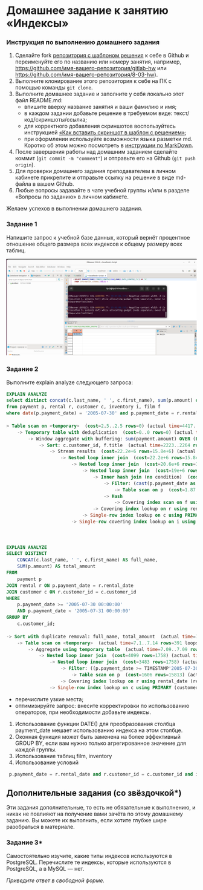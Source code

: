 # Домашнее задание к занятию «Индексы»

### Инструкция по выполнению домашнего задания

1. Сделайте fork [репозитория c шаблоном решения](https://github.com/netology-code/sys-pattern-homework) к себе в Github и переименуйте его по названию или номеру занятия, например, https://github.com/имя-вашего-репозитория/gitlab-hw или https://github.com/имя-вашего-репозитория/8-03-hw).
2. Выполните клонирование этого репозитория к себе на ПК с помощью команды `git clone`.
3. Выполните домашнее задание и заполните у себя локально этот файл README.md:
   - впишите вверху название занятия и ваши фамилию и имя;
   - в каждом задании добавьте решение в требуемом виде: текст/код/скриншоты/ссылка;
   - для корректного добавления скриншотов воспользуйтесь инструкцией [«Как вставить скриншот в шаблон с решением»](https://github.com/netology-code/sys-pattern-homework/blob/main/screen-instruction.md);
   - при оформлении используйте возможности языка разметки md. Коротко об этом можно посмотреть в [инструкции по MarkDown](https://github.com/netology-code/sys-pattern-homework/blob/main/md-instruction.md).
4. После завершения работы над домашним заданием сделайте коммит (`git commit -m "comment"`) и отправьте его на Github (`git push origin`).
5. Для проверки домашнего задания преподавателем в личном кабинете прикрепите и отправьте ссылку на решение в виде md-файла в вашем Github.
6. Любые вопросы задавайте в чате учебной группы и/или в разделе «Вопросы по заданию» в личном кабинете.

Желаем успехов в выполнении домашнего задания.

### Задание 1

Напишите запрос к учебной базе данных, который вернёт процентное отношение общего размера всех индексов к общему размеру всех таблиц.

![alt text](https://github.com/Myrork/Sys_storage/blob/main/12-05/12-05-1.png)


### Задание 2

Выполните explain analyze следующего запроса:
```sql
EXPLAIN ANALYZE
select distinct concat(c.last_name, ' ', c.first_name), sum(p.amount) over (partition by c.customer_id, f.title)
from payment p, rental r, customer c, inventory i, film f
where date(p.payment_date) = '2005-07-30' and p.payment_date = r.rental_date and r.customer_id = c.customer_id and i.inventory_id = r.inventory_id

> Table scan on <temporary>  (cost=2.5..2.5 rows=0) (actual time=4417..4417 rows=391 loops=1)
    -> Temporary table with deduplication  (cost=0..0 rows=0) (actual time=4417..4417 rows=391 loops=1)
        -> Window aggregate with buffering: sum(payment.amount) OVER (PARTITION BY c.customer_id,f.title )   (actual time=2224..4279 rows=642000 loops=1)
            -> Sort: c.customer_id, f.title  (actual time=2223..2264 rows=642000 loops=1)
                -> Stream results  (cost=22.2e+6 rows=15.8e+6) (actual time=4.15..1400 rows=642000 loops=1)
                    -> Nested loop inner join  (cost=22.2e+6 rows=15.8e+6) (actual time=4.15..1224 rows=642000 loops=1)
                        -> Nested loop inner join  (cost=20.6e+6 rows=15.8e+6) (actual time=4.09..1060 rows=642000 loops=1)
                            -> Nested loop inner join  (cost=19e+6 rows=15.8e+6) (actual time=3.98..895 rows=642000 loops=1)
                                -> Inner hash join (no condition)  (cost=1.58e+6 rows=15.8e+6) (actual time=2.55..49.1 rows=634000 loops=1)
                                    -> Filter: (cast(p.payment_date as date) = '2005-07-30')  (cost=1.87 rows=15813) (actual time=0.346..16 rows=634 loops=1)
                                        -> Table scan on p  (cost=1.87 rows=15813) (actual time=0.321..13.3 rows=16044 loops=1)
                                    -> Hash
                                        -> Covering index scan on f using idx_title  (cost=112 rows=1000) (actual time=1.97..2.14 rows=1000 loops=1)
                                -> Covering index lookup on r using rental_date (rental_date=p.payment_date)  (cost=1 rows=1) (actual time=801e-6..0.0012 rows=1.01 loops=634000)
                            -> Single-row index lookup on c using PRIMARY (customer_id=r.customer_id)  (cost=0.001 rows=1) (actual time=103e-6..131e-6 rows=1 loops=642000)
                        -> Single-row covering index lookup on i using PRIMARY (inventory_id=r.inventory_id)  (cost=0.001 rows=1) (actual time=93.1e-6..114e-6 rows=1 loops=642000)
                        
                        
                        
EXPLAIN ANALYZE
SELECT DISTINCT 
    CONCAT(c.last_name, ' ', c.first_name) AS full_name,  
    SUM(p.amount) AS total_amount
FROM 
    payment p
JOIN rental r ON p.payment_date = r.rental_date
JOIN customer c ON r.customer_id = c.customer_id
WHERE 
    p.payment_date >= '2005-07-30 00:00:00' 
    AND p.payment_date < '2005-07-31 00:00:00'
GROUP BY 
    c.customer_id;

-> Sort with duplicate removal: full_name, total_amount  (actual time=7.29..7.31 rows=391 loops=1)
    -> Table scan on <temporary>  (actual time=7.1..7.14 rows=391 loops=1)
        -> Aggregate using temporary table  (actual time=7.09..7.09 rows=391 loops=1)
            -> Nested loop inner join  (cost=4099 rows=1758) (actual time=0.204..6.73 rows=642 loops=1)
                -> Nested loop inner join  (cost=3483 rows=1758) (actual time=0.196..6.19 rows=642 loops=1)
                    -> Filter: ((p.payment_date >= TIMESTAMP'2005-07-30 00:00:00') and (p.payment_date < TIMESTAMP'2005-07-31 00:00:00'))  (cost=1606 rows=1757) (actual time=0.171..3.9 rows=634 loops=1)
                        -> Table scan on p  (cost=1606 rows=15813) (actual time=0.161..2.9 rows=16044 loops=1)
                    -> Covering index lookup on r using rental_date (rental_date=p.payment_date)  (cost=0.969 rows=1) (actual time=0.00312..0.00347 rows=1.01 loops=634)
                -> Single-row index lookup on c using PRIMARY (customer_id=r.customer_id)  (cost=0.25 rows=1) (actual time=694e-6..713e-6 rows=1 loops=642)
```
- перечислите узкие места;
- оптимизируйте запрос: внесите корректировки по использованию операторов, при необходимости добавьте индексы.
1. Использование функции DATE() для преобразования столбца payment_date мешает использованию индекса на этом столбце.
2. Оконная функция может быть заменена на более эффективный GROUP BY, если вам нужно только агрегированное значение для каждой группы.
3. Использование таблиц film, inventory
4. Использование условий 
```sql 
 p.payment_date = r.rental_date and r.customer_id = c.customer_id and i.inventory_id = r.inventory_id 
``` 

## Дополнительные задания (со звёздочкой*)
Эти задания дополнительные, то есть не обязательные к выполнению, и никак не повлияют на получение вами зачёта по этому домашнему заданию. Вы можете их выполнить, если хотите глубже шире разобраться в материале.

### Задание 3*

Самостоятельно изучите, какие типы индексов используются в PostgreSQL. Перечислите те индексы, которые используются в PostgreSQL, а в MySQL — нет.

*Приведите ответ в свободной форме.*
